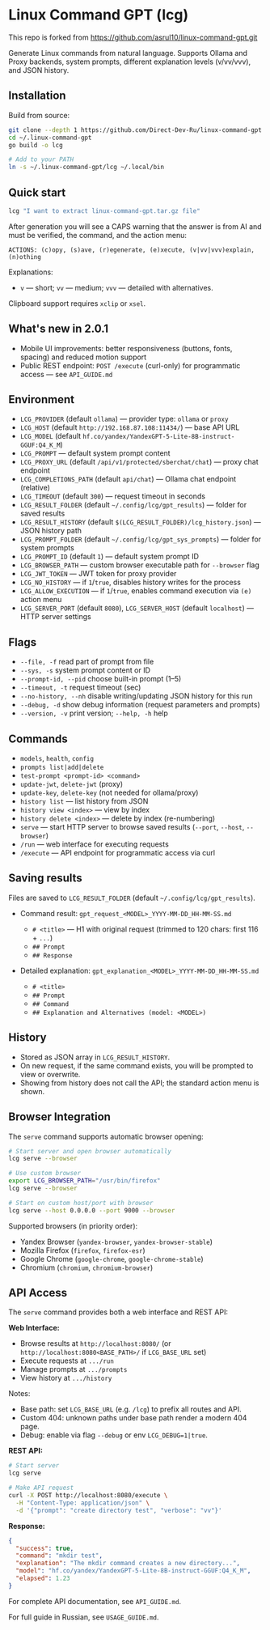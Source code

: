 # Linux Command GPT (lcg)

This repo is forked from <https://github.com/asrul10/linux-command-gpt.git>

Generate Linux commands from natural language. Supports Ollama and Proxy backends, system prompts, different explanation levels (v/vv/vvv), and JSON history.

## Installation

Build from source:

```bash
git clone --depth 1 https://github.com/Direct-Dev-Ru/linux-command-gpt.git ~/.linux-command-gpt
cd ~/.linux-command-gpt
go build -o lcg

# Add to your PATH
ln -s ~/.linux-command-gpt/lcg ~/.local/bin
```

## Quick start

```bash
lcg "I want to extract linux-command-gpt.tar.gz file"
```

After generation you will see a CAPS warning that the answer is from AI and must be verified, the command, and the action menu:

```text
ACTIONS: (c)opy, (s)ave, (r)egenerate, (e)xecute, (v|vv|vvv)explain, (n)othing
```

Explanations:

- `v` — short; `vv` — medium; `vvv` — detailed with alternatives.

Clipboard support requires `xclip` or `xsel`.

## What's new in 2.0.1

- Mobile UI improvements: better responsiveness (buttons, fonts, spacing) and reduced motion support
- Public REST endpoint: `POST /execute` (curl-only) for programmatic access — see `API_GUIDE.md`

## Environment

- `LCG_PROVIDER` (default `ollama`) — provider type: `ollama` or `proxy`
- `LCG_HOST` (default `http://192.168.87.108:11434/`) — base API URL
- `LCG_MODEL` (default `hf.co/yandex/YandexGPT-5-Lite-8B-instruct-GGUF:Q4_K_M`)
- `LCG_PROMPT` — default system prompt content
- `LCG_PROXY_URL` (default `/api/v1/protected/sberchat/chat`) — proxy chat endpoint
- `LCG_COMPLETIONS_PATH` (default `api/chat`) — Ollama chat endpoint (relative)
- `LCG_TIMEOUT` (default `300`) — request timeout in seconds
- `LCG_RESULT_FOLDER` (default `~/.config/lcg/gpt_results`) — folder for saved results
- `LCG_RESULT_HISTORY` (default `$(LCG_RESULT_FOLDER)/lcg_history.json`) — JSON history path
- `LCG_PROMPT_FOLDER` (default `~/.config/lcg/gpt_sys_prompts`) — folder for system prompts
- `LCG_PROMPT_ID` (default `1`) — default system prompt ID
- `LCG_BROWSER_PATH` — custom browser executable path for `--browser` flag
- `LCG_JWT_TOKEN` — JWT token for proxy provider
- `LCG_NO_HISTORY` — if `1`/`true`, disables history writes for the process
- `LCG_ALLOW_EXECUTION` — if `1`/`true`, enables command execution via `(e)` action menu
- `LCG_SERVER_PORT` (default `8080`), `LCG_SERVER_HOST` (default `localhost`) — HTTP server settings

## Flags

- `--file, -f` read part of prompt from file
- `--sys, -s` system prompt content or ID
- `--prompt-id, --pid` choose built-in prompt (1–5)
- `--timeout, -t` request timeout (sec)
- `--no-history, --nh` disable writing/updating JSON history for this run
- `--debug, -d` show debug information (request parameters and prompts)
- `--version, -v` print version; `--help, -h` help

## Commands

- `models`, `health`, `config`
- `prompts list|add|delete`
- `test-prompt <prompt-id> <command>`
- `update-jwt`, `delete-jwt` (proxy)
- `update-key`, `delete-key` (not needed for ollama/proxy)
- `history list` — list history from JSON
- `history view <index>` — view by index
- `history delete <index>` — delete by index (re-numbering)
- `serve` — start HTTP server to browse saved results (`--port`, `--host`, `--browser`)
- `/run` — web interface for executing requests
- `/execute` — API endpoint for programmatic access via curl

## Saving results

Files are saved to `LCG_RESULT_FOLDER` (default `~/.config/lcg/gpt_results`).

- Command result: `gpt_request_<MODEL>_YYYY-MM-DD_HH-MM-SS.md`
  - `# <title>` — H1 with original request (trimmed to 120 chars: first 116 + `...`)
  - `## Prompt`
  - `## Response`

- Detailed explanation: `gpt_explanation_<MODEL>_YYYY-MM-DD_HH-MM-SS.md`
  - `# <title>`
  - `## Prompt`
  - `## Command`
  - `## Explanation and Alternatives (model: <MODEL>)`

## History

- Stored as JSON array in `LCG_RESULT_HISTORY`.
- On new request, if the same command exists, you will be prompted to view or overwrite.
- Showing from history does not call the API; the standard action menu is shown.

## Browser Integration

The `serve` command supports automatic browser opening:

```bash
# Start server and open browser automatically
lcg serve --browser

# Use custom browser
export LCG_BROWSER_PATH="/usr/bin/firefox"
lcg serve --browser

# Start on custom host/port with browser
lcg serve --host 0.0.0.0 --port 9000 --browser
```

Supported browsers (in priority order):

- Yandex Browser (`yandex-browser`, `yandex-browser-stable`)
- Mozilla Firefox (`firefox`, `firefox-esr`)
- Google Chrome (`google-chrome`, `google-chrome-stable`)
- Chromium (`chromium`, `chromium-browser`)

## API Access

The `serve` command provides both a web interface and REST API:

**Web Interface:**

- Browse results at `http://localhost:8080/` (or `http://localhost:8080<BASE_PATH>/` if `LCG_BASE_URL` set)
- Execute requests at `.../run`
- Manage prompts at `.../prompts`
- View history at `.../history`

Notes:
- Base path: set `LCG_BASE_URL` (e.g. `/lcg`) to prefix all routes and API.
- Custom 404: unknown paths under base path render a modern 404 page.
- Debug: enable via flag `--debug` or env `LCG_DEBUG=1|true`.

**REST API:**

```bash
# Start server
lcg serve

# Make API request
curl -X POST http://localhost:8080/execute \
  -H "Content-Type: application/json" \
  -d '{"prompt": "create directory test", "verbose": "vv"}'
```

**Response:**

```json
{
  "success": true,
  "command": "mkdir test",
  "explanation": "The mkdir command creates a new directory...",
  "model": "hf.co/yandex/YandexGPT-5-Lite-8B-instruct-GGUF:Q4_K_M",
  "elapsed": 1.23
}
```

For complete API documentation, see `API_GUIDE.md`.

For full guide in Russian, see `USAGE_GUIDE.md`.
